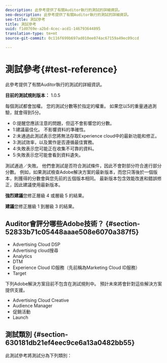 ```yaml
---
description: 此參考提供了有關Auditor執行的測試的詳細資訊。
seo-description: 此參考提供了有關Auditor執行的測試的詳細資訊。
seo-title: 測試參考
title: 測試參考
uuid: f1d0769e-a2bd-4cec-acd1-146793644895
translation-type: tm+mt
source-git-commit: 0c116f699b697ad010ee074ac67159a49ec09ccd

---
```



# 測試參考{#test-reference}

此參考提供了有關Auditor執行的測試的詳細資訊。

**目前的測試規則版本：** 1.0.5

每個測試都會加權。 您的測試分數等於指定的權重。 如果您以5的重量通過測驗，就會得到5分。

* 0:提醒您應該注意的問題，但這不會影響您的分數。
* 1:建議最佳化。 不影響資料的準確性。
* 2:未通過此測試表示您將無法存取Experience cloud中的最新功能和修正。
* 3:測試效率，以及實作是否遵循最佳實務。
* 4:失敗表示您可能正在收集不可靠的資料。
* 5:失敗表示您可能會看到資料遺失。

測試通過／失敗。 他們會測試是否符合測試條件，因此不會對部分符合進行部分分數。 例如，如果測試檢查Adobe解決方案的最新版本，而您只落後於一個版本，則獲得的分數會與您先前的五個版本相同。 最新版本包含效能改進和錯誤修正，因此建議使用最新版本。

**強烈建議**&#x200B;您修正層級 4 或層級 5 的結果。

**建議**&#x200B;您修正層級 1 到層級 3 的結果。

## Auditor會評分哪些Adobe技術？ {#section-52833b71c05448aaae508e6070a387f5}

* Advertising Cloud DSP
* Advertising cloud搜尋
* Analytics
* DTM
* Experience Cloud ID服務（先前稱為Marketing Cloud ID服務）
* Target

下列Adobe解決方案目前不包含在測試規則中。 預計未來將會針對這些解決方案提供支援。

* Advertising Cloud Creative
* Audience Manager
* 促銷活動
* Launch

## 測試類別 {#section-630181db21ef4eec9ce6a13a0482bb55}

此測試參考將測試分為下列類別：
